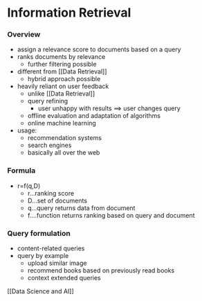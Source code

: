 # Information Retrieval
### Overview
+ assign a relevance score to documents based on a query
+ ranks documents by relevance
	+ further filtering possible
+ different from [[Data Retrieval]]
	+ hybrid approach possible
+ heavily reliant on user feedback
	+ unlike [[Data Retrieval]]
	+ query refining
		+ user unhappy with results ==>  user changes query
	+ offline evaluation and adaptation of algorithms
	+ online machine learning
+ usage:
	+ recommendation systems
	+ search engines
	+ basically all over the web


###  Formula
+ r=f(q,D)
	+ r...ranking score
	+ D...set of documents
	+ q...query returns data from document
	+ f....function returns ranking based on query and document

### Query formulation
+ content-related queries
+ query by example
	+ upload similar image
	+ recommend books based on previously read books
	+ context extended queries

[[Data Science and AI]]